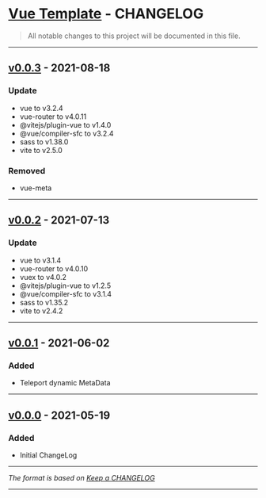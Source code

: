 # [Vue Template](https://github.com/jdhillen/vue-template) - CHANGELOG

> All notable changes to this project will be documented in this file.

---

## [v0.0.3](https://github.com/jdhillen/vue-template/releases/tag/0.0.3) - 2021-08-18

### Update

- vue to v3.2.4
- vue-router to v4.0.11
- @vitejs/plugin-vue to v1.4.0
- @vue/compiler-sfc to v3.2.4
- sass to v1.38.0
- vite to v2.5.0

### Removed

- vue-meta

---

## [v0.0.2](https://github.com/jdhillen/vue-template/releases/tag/0.0.2) - 2021-07-13

### Update

- vue to v3.1.4
- vue-router to v4.0.10
- vuex to v4.0.2
- @vitejs/plugin-vue to v1.2.5
- @vue/compiler-sfc to v3.1.4
- sass to v1.35.2
- vite to v2.4.2

---

## [v0.0.1](https://github.com/jdhillen/vue-template/releases/tag/0.0.1) - 2021-06-02

### Added

- Teleport dynamic MetaData

---

## [v0.0.0](https://github.com/jdhillen/vue-template/releases/tag/0.0.0) - 2021-05-19

### Added

- Initial ChangeLog

---

_The format is based on [Keep a CHANGELOG](http://keepachangelog.com)_

---
